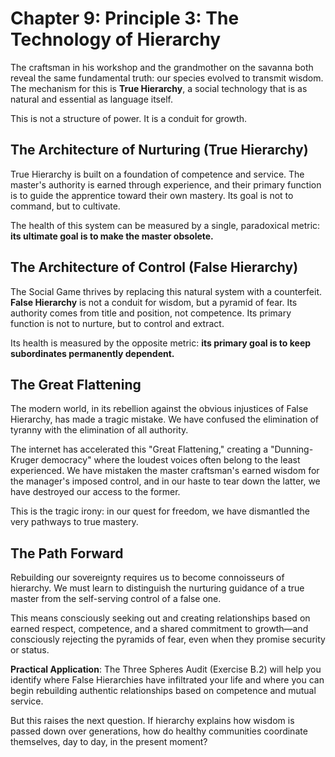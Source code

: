 # Chapter 9: Principle 3: The Technology of Hierarchy

The craftsman in his workshop and the grandmother on the savanna both reveal the same fundamental truth: our species evolved to transmit wisdom. The mechanism for this is **True Hierarchy**, a social technology that is as natural and essential as language itself.

This is not a structure of power. It is a conduit for growth.

## The Architecture of Nurturing (True Hierarchy)

True Hierarchy is built on a foundation of competence and service. The master's authority is earned through experience, and their primary function is to guide the apprentice toward their own mastery. Its goal is not to command, but to cultivate.

The health of this system can be measured by a single, paradoxical metric: **its ultimate goal is to make the master obsolete.**

## The Architecture of Control (False Hierarchy)

The Social Game thrives by replacing this natural system with a counterfeit. **False Hierarchy** is not a conduit for wisdom, but a pyramid of fear. Its authority comes from title and position, not competence. Its primary function is not to nurture, but to control and extract.

Its health is measured by the opposite metric: **its primary goal is to keep subordinates permanently dependent.**

## The Great Flattening

The modern world, in its rebellion against the obvious injustices of False Hierarchy, has made a tragic mistake. We have confused the elimination of tyranny with the elimination of all authority.

The internet has accelerated this "Great Flattening," creating a "Dunning-Kruger democracy" where the loudest voices often belong to the least experienced. We have mistaken the master craftsman's earned wisdom for the manager's imposed control, and in our haste to tear down the latter, we have destroyed our access to the former.

This is the tragic irony: in our quest for freedom, we have dismantled the very pathways to true mastery.

## The Path Forward

Rebuilding our sovereignty requires us to become connoisseurs of hierarchy. We must learn to distinguish the nurturing guidance of a true master from the self-serving control of a false one.

This means consciously seeking out and creating relationships based on earned respect, competence, and a shared commitment to growth—and consciously rejecting the pyramids of fear, even when they promise security or status.

**Practical Application**: The Three Spheres Audit (Exercise B.2) will help you identify where False Hierarchies have infiltrated your life and where you can begin rebuilding authentic relationships based on competence and mutual service.

But this raises the next question. If hierarchy explains how wisdom is passed down over generations, how do healthy communities coordinate themselves, day to day, in the present moment?
